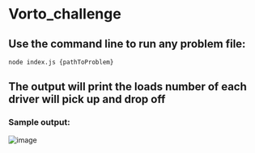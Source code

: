 # Vorto_challenge

## Use the command line to run any problem file:
`node index.js {pathToProblem}`

## The output will print the loads number of each driver will pick up and drop off
### Sample output:
![image](https://github.com/baodai1207/Vorto_challenge/assets/25336029/360e2f49-b8c3-406e-8d7b-f0e36649f312)

